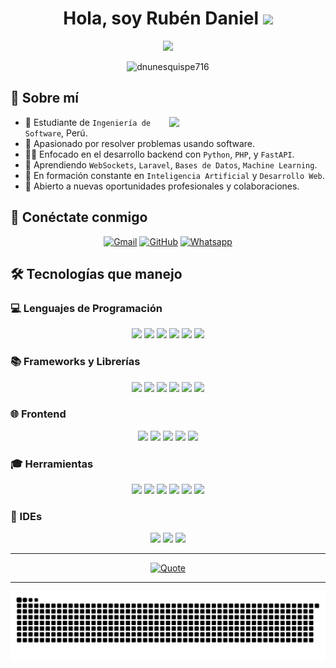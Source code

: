 <h1 align="center">Hola, soy Rubén Daniel <img src="https://media.giphy.com/media/hvRJCLFzcasrR4ia7z/giphy.gif" width="35"></h1>
<p align="center">
  <a href="https://github.com/DenverCoder1/readme-typing-svg"><img src="https://readme-typing-svg.herokuapp.com?font=Fira+Code&color=29F7FF&size=24&center=true&vCenter=true&width=800&height=80&lines=Desarrollador+de+Software+en+formación;Estudiante+de+Ingeniería+de+Software;Apasionado+por+la+programación;Aprendiendo+tecnologías+modernas;Comprometido+con+el+crecimiento+profesional"></a>
</p>

<p align="center"> 
	<img src="https://komarev.com/ghpvc/?username=dnunesquispe716&label=Visitas+al+perfil&color=0047AB&style=plastic?" alt="dnunesquispe716" height=25px width=160px/> 
</p>

## 📄 Sobre mí

<picture> <img align="right" src="https://github.com/7oSkaaa/7oSkaaa/blob/main/Images/Right_Side.gif?raw=true" width="250px"></picture>

- 🏫 Estudiante de `Ingeniería de Software`, Perú.
- 🚀 Apasionado por resolver problemas usando software.
- 👨‍💻 Enfocado en el desarrollo backend con `Python`, `PHP`, y `FastAPI`.
- 🤖 Aprendiendo `WebSockets`, `Laravel`, `Bases de Datos`, `Machine Learning`.
- 🧠 En formación constante en `Inteligencia Artificial` y `Desarrollo Web`.
- 💼 Abierto a nuevas oportunidades profesionales y colaboraciones.

## 👤 Conéctate conmigo
<p align="center">
	<a href="mailto:dnunesquispe716@gmail.com"><img src="https://img.shields.io/badge/gmail-%23EA4335.svg?style=plastic&logo=gmail&logoColor=white" alt="Gmail"/></a>
	<a href="https://github.com/Ruben716"><img src="https://img.shields.io/badge/github-%23181717.svg?style=plastic&logo=github&logoColor=white" alt="GitHub"/></a>
	<a href="https://wa.me/51910050514"><img src="https://img.shields.io/badge/whatsapp-%2325D366.svg?style=plastic&logo=whatsapp&logoColor=white" alt="Whatsapp"/></a>
</p>

## 🛠️ Tecnologías que manejo

### 💻 Lenguajes de Programación
<p align="center"> 
  <img src="https://img.shields.io/badge/Python%20-%2314354C.svg?style=plastic&logo=python&logoColor=white">
  <img src="https://img.shields.io/badge/Java-%23007396.svg?style=plastic&logo=java&logoColor=white">
  <img src="https://img.shields.io/badge/JavaScript%20-%23F7DF1E.svg?style=plastic&logo=javascript&logoColor=black">
  <img src="https://img.shields.io/badge/TypeScript-%23007ACC.svg?style=plastic&logo=typescript&logoColor=white">
  <img src="https://img.shields.io/badge/PHP-%23777BB4.svg?style=plastic&logo=php&logoColor=white">
  <img src="https://img.shields.io/badge/C%20-%232370ED.svg?style=plastic&logo=c&logoColor=white">
</p>

### 📚 Frameworks y Librerías
<p align="center">
  <img src="https://img.shields.io/badge/FastAPI-%23009688.svg?style=plastic&logo=fastapi&logoColor=white">
  <img src="https://img.shields.io/badge/Laravel-%23FF2D20.svg?style=plastic&logo=laravel&logoColor=white">
  <img src="https://img.shields.io/badge/Flask-%23000000.svg?style=plastic&logo=flask&logoColor=white">
  <img src="https://img.shields.io/badge/Django-%23092E20.svg?style=plastic&logo=django&logoColor=white">
  <img src="https://img.shields.io/badge/Node.js-%23339933.svg?style=plastic&logo=node.js&logoColor=white">
  <img src="https://img.shields.io/badge/Express.js-%23000000.svg?style=plastic&logo=express&logoColor=white">
</p>

### 🌐 Frontend
<p align="center">
  <img src="https://img.shields.io/badge/HTML5-%23E34F26.svg?style=plastic&logo=html5&logoColor=white">
  <img src="https://img.shields.io/badge/CSS3-%231572B6.svg?style=plastic&logo=css3&logoColor=white">
  <img src="https://img.shields.io/badge/React-%2361DAFB.svg?style=plastic&logo=react&logoColor=black">
  <img src="https://img.shields.io/badge/TailwindCSS-%2306B6D4.svg?style=plastic&logo=tailwind-css&logoColor=white">
  <img src="https://img.shields.io/badge/Vue.js-%234FC08D.svg?style=plastic&logo=vue.js&logoColor=white">
</p>

### 🎓 Herramientas
<p align="center">
  <img src="https://img.shields.io/badge/Git-%23F05033.svg?style=plastic&logo=git&logoColor=white">
  <img src="https://img.shields.io/badge/GitHub-%23181717.svg?style=plastic&logo=github&logoColor=white">
  <img src="https://img.shields.io/badge/MySQL-%234479A1.svg?style=plastic&logo=mysql&logoColor=white">
  <img src="https://img.shields.io/badge/Selenium-%2343B02A.svg?style=plastic&logo=selenium&logoColor=white">
  <img src="https://img.shields.io/badge/PostgreSQL-%23336791.svg?style=plastic&logo=postgresql&logoColor=white">
  <img src="https://img.shields.io/badge/Figma-%2300C4CC.svg?style=plastic&logo=figma&logoColor=white">
</p>

### 📝 IDEs
<p align="center">
  <img src="https://img.shields.io/badge/Visual%20Studio%20Code-0078d7.svg?style=plastic&logo=visual-studio-code&logoColor=white">
  <img src="https://img.shields.io/badge/PyCharm-000000?style=plastic&logo=pycharm&logoColor=white">
  <img src="https://img.shields.io/badge/PhpStorm-000000?style=plastic&logo=phpstorm&logoColor=white">
</p>

---



<p align="center">
	<a href="https://github.com/piyushsuthar/github-readme-quotes">
		<img alt="Quote" src="https://quotes-github-readme.vercel.app/api?type=horizontal&theme=tokyonight&animation=grow_out_in&quoteCategory=programming">
	</a>
</p>

---

<p align="center">
	<img src="https://github.com/7oSkaaa/7oSkaaa/blob/output/github-contribution-grid-snake.svg" alt="Snake Game"/>
</p>

